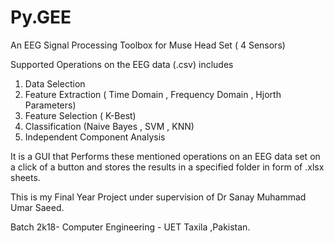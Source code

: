 # Py.GEE
An EEG Signal Processing Toolbox for Muse Head Set ( 4 Sensors) 

Supported Operations on the EEG data (.csv) includes 


1) Data Selection
2) Feature Extraction ( Time Domain , Frequency Domain , Hjorth Parameters)
3) Feature Selection ( K-Best)
4) Classification (Naive Bayes , SVM , KNN)
5) Independent Component Analysis 

It is a GUI that Performs these mentioned operations on an EEG data set on a click of a button
and stores the results in a specified folder in form of .xlsx sheets.

This is my Final Year Project under supervision of Dr Sanay Muhammad Umar Saeed.

Batch 2k18- Computer Engineering - UET Taxila ,Pakistan.
